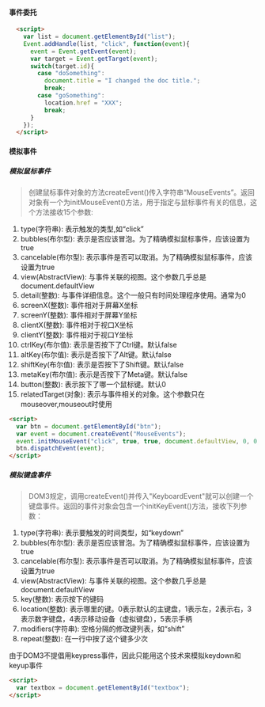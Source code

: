 #### 事件委托
```html
  <script>
    var list = document.getElementById("list");
    Event.addHandle(list, "click", function(event){
      event = Event.getEvent(event);
      var target = Event.getTarget(event);
      switch(target.id){
        case "doSomething":
          document.title = "I changed the doc title.";
          break;
        case "goSomething":
          location.href = "XXX";
          break;
      }
    });
  </script>
```
#### 模拟事件
##### 模拟鼠标事件
> 创建鼠标事件对象的方法createEvent()传入字符串“MouseEvents”。返回对象有一个为initMouseEvent()方法，用于指定与鼠标事件有关的信息，这个方法接收15个参数:  
1. type(字符串): 表示触发的类型,如“click”    
2. bubbles(布尔型): 表示是否应该冒泡。为了精确模拟鼠标事件，应该设置为true    
3. cancelable(布尔型): 表示事件是否可以取消。为了精确模拟鼠标事件，应该设置为true    
4. view(AbstractView): 与事件关联的视图。这个参数几乎总是document.defaultView    
5. detail(整数): 与事件详细信息。这个一般只有时间处理程序使用。通常为0    
6. screenX(整数): 事件相对于屏幕X坐标    
7. screenY(整数): 事件相对于屏幕Y坐标    
8. clientX(整数): 事件相对于视口X坐标    
9. clientY(整数): 事件相对于视口Y坐标    
10. ctrlKey(布尔值): 表示是否按下了Ctrl键。默认false    
11. altKey(布尔值): 表示是否按下了Alt键。默认false    
12. shiftKey(布尔值): 表示是否按下了Shift键。默认false   
13. metaKey(布尔值): 表示是否按下了Meta键。默认false   
14. button(整数): 表示按下了哪一个鼠标键。默认0    
15. relatedTarget(对象): 表示与事件相关的对象。这个参数只在mouseover,mouseout时使用


```html
<script>
  var btn = document.getElementById("btn");
  var event = document.createEvent("MouseEvents");
  event.initMouseEvent("click", true, true, document.defaultView, 0, 0, 0, 0, 0, false, false, false, false, 0, null);
  btn.dispatchEvent(event);
</script>
```
##### 模拟键盘事件
> DOM3规定，调用createEvent()并传入"KeyboardEvent"就可以创建一个键盘事件。返回的事件对象会包含一个initKeyEvent()方法，接收下列参数：
1. type(字符串): 表示要触发的时间类型，如“keydown”    
2. bubbles(布尔型): 表示是否应该冒泡。为了精确模拟鼠标事件，应该设置为true    
3. cancelable(布尔型): 表示事件是否可以取消。为了精确模拟鼠标事件，应该设置为true    
4. view(AbstractView): 与事件关联的视图。这个参数几乎总是document.defaultView    
5. key(整数): 表示按下的键码    
6. location(整数): 表示哪里的键。0表示默认的主键盘，1表示左，2表示右，3表示数字键盘，4表示移动设备（虚拟键盘），5表示手柄    
7. modifiers(字符串): 空格分隔的修改键列表，如“shift”    
8. repeat(整数): 在一行中按了这个键多少次   


由于DOM3不提倡用keypress事件，因此只能用这个技术来模拟keydown和keyup事件
```html
<script>
  var textbox = document.getElementById("textbox");
</script>
```
